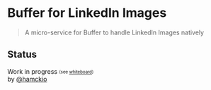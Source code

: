 # Buffer for LinkedIn Images

> A micro-service for Buffer to handle LinkedIn Images natively

## Status

Work in progress <sub><sup>(see [whiteboard](http://pastebin.com/WuefTQmC))</sup></sub>  
by [@hamckio](https://twitter.com/hamckio)
